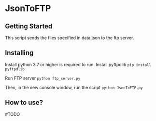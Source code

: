 # JsonToFTP


## Getting Started
This script sends the files specified in data.json to the ftp server.
## Installing
Install python 3.7 or higher is required to run.
Install pyftpdlib
``` pip install pyftpdlib ```

Run FTP server
``` python ftp_server.py ```

Then, in the new console window, run the script
``` python JsonToFTP.py ```

## How to use?
#TODO
